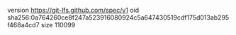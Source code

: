 version https://git-lfs.github.com/spec/v1
oid sha256:0a764260ce8f247a523916080924c5a647430519cdf175d013ab295f468a4cd7
size 110099
